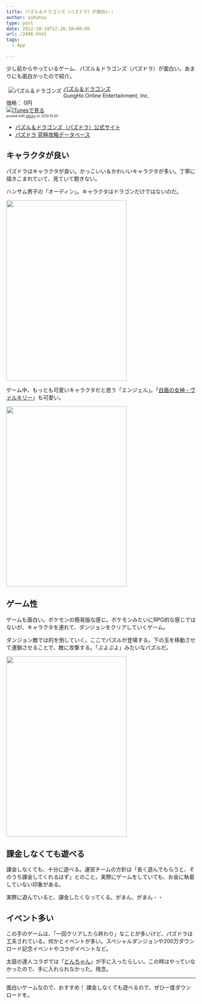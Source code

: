 ```yaml
---
title: パズル＆ドラゴンズ（パズドラ）が面白い！
author: eiKatou
type: post
date: 2012-10-19T22:26:18+00:00
url: /2046.html
tags:
  - App

---
```

少し前からやっているゲーム、パズル＆ドラゴンズ（パズドラ）が面白い。あまりにも面白かったので紹介。

<div class="sticky-itslink">
  <a href="https://itunes.apple.com/jp/app/pazuru-doragonzu/id493470467?mt=8&#038;uo=4" rel="nofollow" target="_blank"><img src="http://a40.phobos.apple.com/us/r1000/067/Purple/v4/5a/97/d3/5a97d3ea-3c72-c24a-dd85-37e25f8c82be/mzm.xrzxxpkd.100x100-75.png" style="border-style:none;float:left;margin:5px;" alt="パズル＆ドラゴンズ" title="パズル＆ドラゴンズ" /></a></p> 
  
  <div class="sticky-itslinktext">
    <a href="https://itunes.apple.com/jp/app/pazuru-doragonzu/id493470467?mt=8&#038;uo=4" rel="nofollow" target="_blank">パズル＆ドラゴンズ</a><br />GungHo Online Entertainment, Inc.<br />価格： 0円<br /> <a href="https://itunes.apple.com/jp/app/pazuru-doragonzu/id493470467?mt=8&#038;uo=4" rel="nofollow" target="_blank"><img src="http://ax.phobos.apple.com.edgesuite.net/ja_jp/images/web/linkmaker/badge_appstore-sm.gif" alt ="iTunesで見る" style="border-style:none;" /></a><br /><span style="font-size:xx-small;">posted with <a href="http://sticky.linclip.com/linkmaker/" target="_blank">sticky</a> on 2012.10.20</span><br style="clear:left;" />
  </div>
</div>



  * [パズル＆ドラゴンズ（パズドラ）公式サイト][1]
  * [パズドラ 究極攻略データベース][2]

<!--more-->

## キャラクタが良い

パズドラはキャラクタが良い。かっこいい＆かわいいキャラクタが多い。丁寧に描きこまれていて、見ていて飽きない。

ハンサム男子の「オーディン」。キャラクタはドラゴンだけではないのだ。
  
[<img src="http://eikatou.net/blog/wp-content/uploads/2012/10/eda3e673ac48ec7fa1d3d15f3d433440.jpg" alt="" title="パズドラ2" width="320" height="480" class="alignnone size-full wp-image-2047" srcset="/uploads/2012/10/eda3e673ac48ec7fa1d3d15f3d433440.jpg 320w, /uploads/2012/10/eda3e673ac48ec7fa1d3d15f3d433440-200x300.jpg 200w" sizes="(max-width: 320px) 100vw, 320px" />][3] 

ゲーム中、もっとも可愛いキャラクタだと思う「エンジェル」。「[白盾の女神・ヴァルキリー][4]」も可愛い。
  
[<img src="http://eikatou.net/blog/wp-content/uploads/2012/10/ea3e6e0d5cbaf20b78949ad285fcb141.jpg" alt="" title="パズドラ1" width="320" height="480" class="alignnone size-full wp-image-2048" srcset="/uploads/2012/10/ea3e6e0d5cbaf20b78949ad285fcb141.jpg 320w, /uploads/2012/10/ea3e6e0d5cbaf20b78949ad285fcb141-200x300.jpg 200w" sizes="(max-width: 320px) 100vw, 320px" />][5] 

## ゲーム性

ゲームも面白い。ポケモンの簡易版な感じ。ポケモンみたいにRPG的な感じではないが、キャラクタを連れて、ダンジョンをクリアしていくゲーム。

ダンジョン敵では的を倒していく。ここでパズルが登場する。下の玉を移動させて連鎖させることで、敵に攻撃する。「ぷよぷよ」みたいなパズルだ。
  
[<img src="http://eikatou.net/blog/wp-content/uploads/2012/10/155cd580faebd13380bd16a379f9baa5.jpg" alt="" title="パズドラ0" width="320" height="480" class="alignnone size-full wp-image-2050" srcset="/uploads/2012/10/155cd580faebd13380bd16a379f9baa5.jpg 320w, /uploads/2012/10/155cd580faebd13380bd16a379f9baa5-200x300.jpg 200w" sizes="(max-width: 320px) 100vw, 320px" />][6] 

## 課金しなくても遊べる

課金しなくても、十分に遊べる。運営チームの方針は「長く遊んでもらうと、そのうち課金してくれるはず」とのこと。実際にゲームをしていても、お金に執着していない印象がある。

実際に遊んでいると、課金したくなってくる。がまん、がまん・・

## イベント多い

この手のゲームは、「一回クリアしたら終わり」なことが多いけど、パズドラは工夫されている。何かとイベントが多い。スペシャルダンジョンや200万ダウンロード記念イベントやコラボイベントなど。

太鼓の達人コラボでは「[どんちゃん][7]」が手に入ったらしい。この時はやっていなかったので、手に入れられなかった。残念。

* * *

面白いゲームなので、おすすめ！ 課金しなくても遊べるので、ぜひ一度ダウンロードを。

 [1]: http://www.gungho.jp/pad/
 [2]: http://pd.appbank.net/
 [3]: http://eikatou.net/blog/wp-content/uploads/2012/10/eda3e673ac48ec7fa1d3d15f3d433440.jpg
 [4]: http://pd.appbank.net/1593
 [5]: http://eikatou.net/blog/wp-content/uploads/2012/10/ea3e6e0d5cbaf20b78949ad285fcb141.jpg
 [6]: http://eikatou.net/blog/wp-content/uploads/2012/10/155cd580faebd13380bd16a379f9baa5.jpg
 [7]: http://pd.appbank.net/3093
